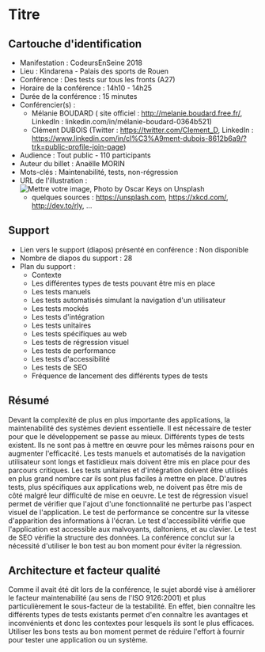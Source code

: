 # Titre

## Cartouche d'identification

 - Manifestation : CodeursEnSeine 2018
 - Lieu : Kindarena - Palais des sports de Rouen
 - Conférence : Des tests sur tous les fronts (A27)
 - Horaire de la conférence : 14h10 - 14h25
 - Durée de la conférence : 15 minutes
 - Conférencier(s) :
   - Mélanie BOUDARD ( site officiel : http://melanie.boudard.free.fr/, LinkedIn : linkedin.com/in/mélanie-boudard-0364b521)
   - Clément DUBOIS (Twitter : https://twitter.com/Clement_D, LinkedIn : https://www.linkedin.com/in/cl%C3%A9ment-dubois-8612b6a9/?trk=public-profile-join-page)
 - Audience : Tout public - 110 participants
 - Auteur du billet : Anaëlle MORIN
 - Mots-clés : Maintenabilité, tests, non-régression
 - URL de l'illustration : ![Mettre votre image, Photo by Oscar Keys on Unsplash](oscar-keys-58399-unsplash.jpg)
   - quelques sources : https://unsplash.com, https://xkcd.com/, http://dev.to/rly, ...

## Support
 - Lien vers le support (diapos) présenté en conférence : Non disponible
 - Nombre de diapos du support : 28
 - Plan du support :
   - Contexte
   - Les différentes types de tests pouvant être mis en place
    - Les tests manuels
    - Les tests automatisés simulant la navigation d'un utilisateur
    - Les tests mockés
    - Les tests d'intégration
    - Les tests unitaires
   - Les tests spécifiques au web
    - Les tests de régression visuel
    - Les tests de performance
    - Les tests d'accessibilité
    - Les tests de SEO
   - Fréquence de lancement des différents types de tests

## Résumé
Devant la complexité de plus en plus importante des applications, la maintenabilité des systèmes devient essentielle. Il est nécessaire de tester pour que le développement se passe au mieux. Différents types de tests existent. Ils ne sont pas à mettre en œuvre pour les mêmes raisons pour en augmenter l'efficacité. Les tests manuels et automatisés de la navigation utilisateur sont longs et fastidieux mais doivent être mis en place pour des parcours critiques. Les tests unitaires et d'intégration doivent être utilisés en plus grand nombre car ils sont plus faciles à mettre en place. 
D'autres tests, plus spécifiques aux applications web, ne doivent pas être mis de côté malgré leur difficulté de mise en oeuvre. Le test de régression visuel permet de vérifier que l'ajout d'une fonctionnalité ne perturbe pas l'aspect visuel de l'application. Le test de performance se concentre sur la vitesse d'apparition des informations à l'écran. Le test d'accessibilité vérifie que l'application est accessible aux malvoyants, daltoniens, et au clavier. Le test de SEO vérifie la structure des données.
La conférence conclut sur la nécessité d'utiliser le bon test au bon moment pour éviter la régression.


## Architecture et facteur qualité
Comme il avait été dit lors de la conférence, le sujet abordé vise à améliorer le facteur maintenabilité (au sens de l'ISO 9126:2001) et plus particulièrement le sous-facteur de la testabilité. En effet, bien connaître les différents types de tests existants permet d'en connaître les avantages et inconvénients et donc les contextes pour lesquels ils sont le plus efficaces. Utiliser les bons tests au bon moment permet de réduire l'effort à fournir pour tester une application ou un système.

